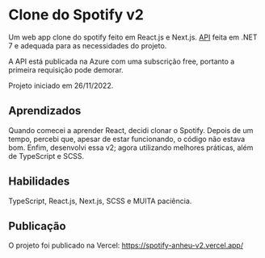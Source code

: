 # Clone do Spotify v2

Um web app clone do spotify feito em React.js e Next.js. <a href="https://github.com/junioranheu/spotify-api" target="_blank">API</a> feita em .NET 7 e adequada para as necessidades do projeto.

A API está publicada na Azure com uma subscrição free, portanto a primeira requisição pode demorar.

Projeto iniciado em 26/11/2022.
## Aprendizados

Quando comecei a aprender React, decidi clonar o Spotify. Depois de um tempo, percebi que, apesar de estar funcionando, o código não estava bom. Enfim, desenvolvi essa v2; agora utilizando melhores práticas, além de TypeScript e SCSS.
## Habilidades
TypeScript, React.js, Next.js, SCSS e MUITA paciência.


## Publicação
O projeto foi publicado na Vercel:
https://spotify-anheu-v2.vercel.app/
